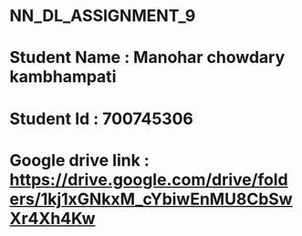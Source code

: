# NN_DL_ASSIGNMENT_9
# Student Name : Manohar chowdary kambhampati
# Student Id : 700745306
# Google drive link : https://drive.google.com/drive/folders/1kj1xGNkxM_cYbiwEnMU8CbSwXr4Xh4Kw
